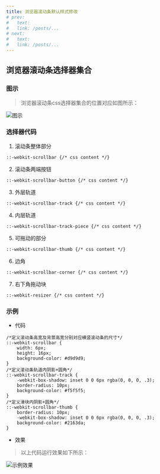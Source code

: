 ```yaml
---
title: 浏览器滚动条默认样式修改
# prev:
#   text: 
#   link: /posts/...
# next:
#   text: 
#   link: /posts/...
---
```


## 浏览器滚动条选择器集合

### 图示

> 浏览器滚动条css选择器集合的位置对应如图所示：

![图示](https://cdn.porridge.fun/blog/css/scrollbar.png)

### 选择器代码

1. 滚动条整体部分

``` css:no-line-numbers
::-webkit-scrollbar {/* css content */}
```

2. 滚动条两端按钮

``` css:no-line-numbers
::-webkit-scrollbar-button {/* css content */}
```

3. 外层轨道

``` css:no-line-numbers
::-webkit-scrollbar-track {/* css content */}
```

4. 内层轨道

``` css:no-line-numbers
::-webkit-scrollbar-track-piece {/* css content */}
```

5. 可拖动的部分

``` css:no-line-numbers
::-webkit-scrollbar-thumb {/* css content */}
```

6. 边角

``` css:no-line-numbers
::-webkit-scrollbar-corner {/* css content */}
```

7. 右下角拖动块

``` css:no-line-numbers
::-webkit-resizer {/* css content */}
```

### 示例

* 代码

``` css:no-line-numbers
/*定义滚动条高宽及背景高宽分别对应横竖滚动条的尺寸*/
::-webkit-scrollbar {
    width: 6px;
    height: 16px;
    background-color: #d9d9d9;
}
/*定义滚动条轨道内阴影+圆角*/
::-webkit-scrollbar-track {
    -webkit-box-shadow: inset 0 0 6px rgba(0, 0, 0, .3);
    border-radius: 10px;
    background-color: #f5f5f5;
}
/*定义滑块内阴影+圆角*/
::-webkit-scrollbar-thumb {
    border-radius: 10px;
    -webkit-box-shadow: inset 0 0 6px rgba(0, 0, 0, .3);
    background-color: #2163da;
}
```

* 效果

> 以上代码运行效果如下所示：

![示例效果](https://cdn.porridge.fun/blog/css/scrollbars-sample.png$fix.water)

<CommentService />

